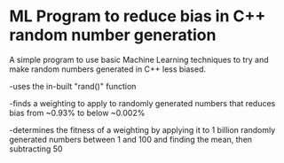 # ML Program to reduce bias in C++ random number generation
A simple program to use basic Machine Learning techniques to try and make random numbers generated in C++ less biased.

-uses the in-built "rand()" function

-finds a weighting to apply to randomly generated numbers that reduces bias from ~0.93% to below ~0.002%

-determines the fitness of a weighting by applying it to 1 billion randomly generated numbers between 1 and 100 and finding the mean, then subtracting 50 



